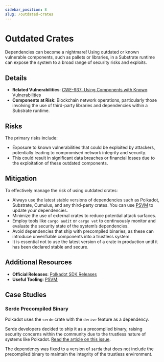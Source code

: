 ```yaml
---
sidebar_position: 8
slug: /outdated-crates
---
```


# Outdated Crates

Dependencies can become a nightmare! Using outdated or known vulnerable components, such as pallets or libraries, in a Substrate runtime can expose the system to a broad range of security risks and exploits.

## Details

- **Related Vulnerabilities**: [CWE-937: Using Components with Known Vulnerabilities](https://cwe.mitre.org/data/definitions/937.html)
- **Components at Risk**: Blockchain network operations, particularly those involving the use of third-party libraries and dependencies within a Substrate runtime.

## Risks

The primary risks include:

- Exposure to known vulnerabilities that could be exploited by attackers, potentially leading to compromised network integrity and security.
- This could result in significant data breaches or financial losses due to the exploitation of these outdated components.

## Mitigation

To effectively manage the risk of using outdated crates:

- Always use the latest stable versions of dependencies such as Polkadot, Substrate, Cumulus, and any third-party crates. You can use [PSVM](https://github.com/paritytech/psvm) to update your dependencies.
- Minimize the use of external crates to reduce potential attack surfaces.
- Employ tools like `cargo audit` or `cargo vet` to continuously monitor and evaluate the security state of the system’s dependencies.
- Avoid dependencies that ship with precompiled binaries, as these can introduce unverifiable components into a trustless system.
- It is essential not to use the latest version of a crate in production until it has been declared stable and secure.

## Additional Resources

- **Official Releases**: [Polkadot SDK Releases](https://github.com/paritytech/polkadot-sdk/releases)
- **Useful Tooling**: [PSVM](https://github.com/paritytech/psvm);

## Case Studies

### Serde Precompiled Binary

Polkadot uses the `serde` crate with the `derive` feature as a dependency.

Serde developers decided to ship it as a precompiled binary, raising security concerns within the community due to the trustless nature of systems like Polkadot. [Read the article on this issue](https://www.bleepingcomputer.com/news/security/rust-devs-push-back-as-serde-project-ships-precompiled-binaries/).

The dependency was fixed to a version of `serde` that does not include the precompiled binary to maintain the integrity of the trustless environment.

